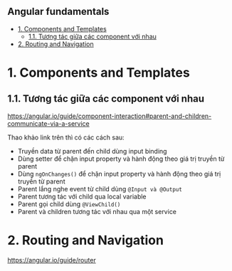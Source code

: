 Angular fundamentals
---

- [1. Components and Templates](#1-components-and-templates)
  - [1.1. Tương tác giữa các component với nhau](#11-tương-tác-giữa-các-component-với-nhau)
- [2. Routing and Navigation](#2-routing-and-navigation)

# 1. Components and Templates

## 1.1. Tương tác giữa các component với nhau

https://angular.io/guide/component-interaction#parent-and-children-communicate-via-a-service

Thao khảo link trên thì có các cách sau:

- Truyền data từ parent đến child dùng input binding
- Dùng setter để chặn input property và hành động theo giá trị truyền từ parent
- Dùng `ngOnChanges()` để chặn input property và hành động theo giá trị truyền từ parent
- Parent lắng nghe event từ child dùng `@Input và @Output`
- Parent tương tác với child qua local variable
- Parent gọi child dùng `@ViewChild()`
- Parent và children tương tác với nhau qua một service

# 2. Routing and Navigation

https://angular.io/guide/router

